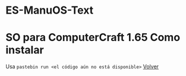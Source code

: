 ES-ManuOS-Text
==============

SO para ComputerCraft 1.65
Como instalar
==============
Usa `pastebin run <el código aún no está disponible>`
[Volver](..)
